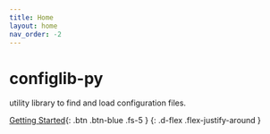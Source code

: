```yaml
---
title: Home
layout: home
nav_order: -2
---
```


# configlib-py

utility library to find and load configuration files.

[Getting Started](getting-started){: .btn .btn-blue .fs-5 }
{: .d-flex .flex-justify-around }
